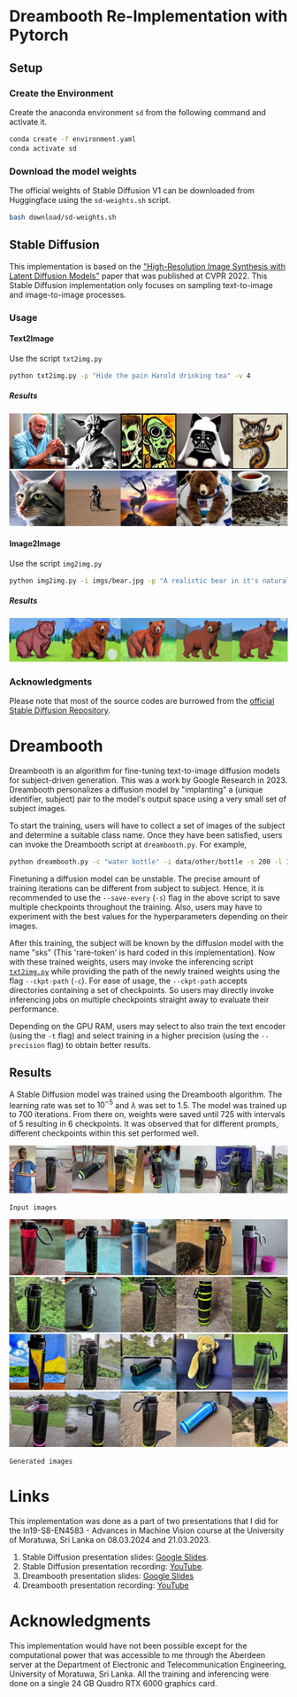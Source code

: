 # Dreambooth Re-Implementation with Pytorch

## Setup

### Create the Environment

Create the anaconda environment `sd` from the following command and activate it.

```bash
conda create -f environment.yaml
conda activate sd
```

### Download the model weights

The official weights of Stable Diffusion V1 can be downloaded from Huggingface using the `sd-weights.sh` script.

```bash
bash download/sd-weights.sh
```

## Stable Diffusion

This implementation is based on the ["High-Resolution Image Synthesis with Latent Diffusion Models"](https://arxiv.org/abs/2112.10752) paper that was published at CVPR 2022. This Stable Diffusion implementation only focuses on sampling text-to-image and image-to-image processes.

### Usage

#### Text2Image

Use the script `txt2img.py`

```bash
python txt2img.py -p "Hide the pain Harold drinking tea" -v 4
```

##### Results

![txt2img](imgs/txt2img1.jpg)
![txt2img](imgs/txt2img2.jpg)

#### Image2Image

Use the script `img2img.py`

```bash
python img2img.py -i imgs/bear.jpg -p "A realistic bear in it's natural habitat under the moon light. Cinematic lighting" -v 4
```

##### Results

![img2img](imgs/img2img.jpg)

### Acknowledgments

Please note that most of the source codes are burrowed from the [official Stable Diffusion Repository](https://github.com/CompVis/stable-diffusion).

# Dreambooth

Dreambooth is an algorithm for fine-tuning text-to-image diffusion models for subject-driven generation. This was a work by Google Research in 2023. Dreambooth personalizes a diffusion model by "implanting" a (unique identifier, subject) pair to the model's output space using a very small set of subject images.

To start the training, users will have to collect a set of images of the subject and determine a suitable class name. Once they have been satisfied, users can invoke the Dreambooth script at `dreambooth.py`. For example,

```bash
python dreambooth.py -c "water bottle" -i data/other/bottle -s 200 -l 1.5 --learning-rate 1e-5 --iterations 3000
```

Finetuning a diffusion model can be unstable. The precise amount of training iterations can be different from subject to subject. Hence, it is recommended to use the `--save-every` (`-s`) flag in the above script to save multiple checkpoints throughout the training. Also, users may have to experiment with the best values for the hyperparameters depending on their images.

After this training, the subject will be known by the diffusion model with the name "sks" (This 'rare-token' is hard coded in this implementation). Now with these trained weights, users may invoke the inferencing script [`txt2img.py`](#text2image) while providing the path of the newly trained weights using the flag `--ckpt-path` (`-c`). For ease of usage, the `--ckpt-path` accepts directories containing a set of checkpoints. So users may directly invoke inferencing jobs on multiple checkpoints straight away to evaluate their performance.

Depending on the GPU RAM, users may select to also train the text encoder (using the `-t` flag) and select training in a higher precision (using the `--precision` flag) to obtain better results.

## Results

A Stable Diffusion model was trained using the Dreambooth algorithm. The learning rate was set to $10^{-5}$ and $\lambda$ was set to 1.5. The model was trained up to 700 iterations. From there on, weights were saved until 725 with intervals of 5 resulting in 6 checkpoints. It was observed that for different prompts, different checkpoints within this set performed well.

![input images](imgs/dreambooth-input.jpg)

    Input images

![dreabooth1](imgs/dreambooth1.jpg)
![dreabooth2](imgs/dreambooth2.jpg)
![dreabooth3](imgs/dreambooth3.jpg)
![dreabooth4](imgs/dreambooth4.jpg)

    Generated images

# Links

This implementation was done as a part of two presentations that I did for the In19-S8-EN4583 - Advances in Machine Vision course at the University of Moratuwa, Sri Lanka on 08.03.2024 and 21.03.2023.

1. Stable Diffusion presentation slides: [Google Slides](https://docs.google.com/presentation/d/1iFG2YcA_882saTy_V03Bef8Z6j_6MNSzTbhPkyAL5Zs/edit?usp=sharing).
2. Stable Diffusion presentation recording: [YouTube](https://youtu.be/QFCU1_hAQvs?si=2-3Hg6iTfS1Fcdd1).
3. Dreambooth presentation slides: [Google Slides](https://docs.google.com/presentation/d/1AtYPYbN2zTofNovgBo15sMw0G9SmAA8K4s7w-fzIwKg/edit?usp=sharing)
4. Dreambooth presentation recording: [YouTube](https://youtu.be/IYYJKSrsJgc?si=muVEfiMvhuTxaUPw)

# Acknowledgments

This implementation would have not been possible except for the computational power that was accessible to me through the Aberdeen server at the Department of Electronic and Telecommunication Engineering, University of Moratuwa, Sri Lanka. All the training and inferencing were done on a single 24 GB Quadro RTX 6000 graphics card.
